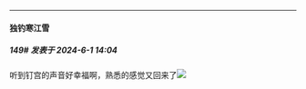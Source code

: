﻿
*****

####  独钓寒江雪  
##### 149#       发表于 2024-6-1 14:04

听到钉宫的声音好幸福啊，熟悉的感觉又回来了<img src="https://static.saraba1st.com/image/smiley/face2017/077.png" referrerpolicy="no-referrer">

